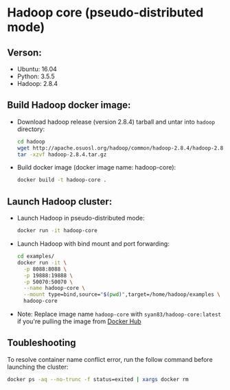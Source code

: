 
# Hadoop core (pseudo-distributed mode)

## Verson:
  - Ubuntu: 16.04
  - Python: 3.5.5
  - Hadoop: 2.8.4

## Build Hadoop docker image:

- Download hadoop release (version 2.8.4) tarball and untar into `hadoop` directory:

  ```bash
  cd hadoop
  wget http://apache.osuosl.org/hadoop/common/hadoop-2.8.4/hadoop-2.8.4.tar.gz
  tar -xzvf hadoop-2.8.4.tar.gz
  ```
  
- Build docker image (docker image name: hadoop-core):

  ```bash
  docker build -t hadoop-core .
  ```
  
## Launch Hadoop cluster:

- Launch Hadoop in pseudo-distributed mode:
  
  ```bash
  docker run -it hadoop-core
  ```
  
- Launch Hadoop with bind mount and port forwarding:
  
  ```bash
  cd examples/
  docker run -it \
    -p 8088:8088 \
    -p 19888:19888 \
    -p 50070:50070 \
    --name hadoop-core \
    --mount type=bind,source="$(pwd)",target=/home/hadoop/examples \
    hadoop-core
  ```
  
- Note: Replace image name `hadoop-core` with `syan83/hadoop-core:latest` if you're pulling the image from [Docker Hub](https://hub.docker.com/r/syan83/hadoop-core/)

## Toubleshooting

  To resolve container name conflict error, run the follow command before launching the cluster:
  
  ```bash
  docker ps -aq --no-trunc -f status=exited | xargs docker rm
  ```
